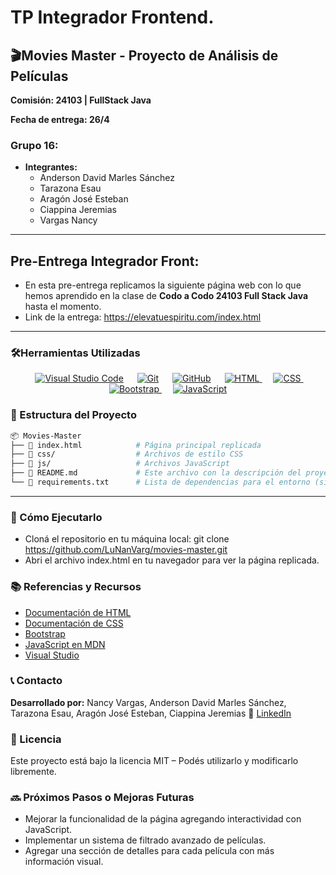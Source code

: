 # TP Integrador Frontend.
## 🎬Movies Master - Proyecto de Análisis de Películas

 **Comisión: 24103 | FullStack Java**
 
 **Fecha de entrega: 26/4**
 
### **Grupo 16:**
* **Integrantes:**
  - Anderson David Marles Sánchez
  - Tarazona Esau
  - Aragón José Esteban
  - Ciappina Jeremias
  - Vargas Nancy

---

## Pre-Entrega Integrador Front:
* En esta pre-entrega replicamos la siguiente página web con lo que hemos aprendido en la clase de **Codo a Codo 24103 Full Stack Java** hasta el momento.
* Link de la entrega: https://elevatuespiritu.com/index.html

---

### **🛠️Herramientas Utilizadas**
   
<p align="center">
  &emsp;
   <a href="#"><img alt="Visual Studio Code" src="https://img.shields.io/badge/Visual%20Studio%20Code-0078d7.svg?style=plastic&logo=visual-studio-code&logoColor=white"></a>
  &emsp;
    <a href="#"><img alt="Git" src="https://img.shields.io/badge/Git%20-%23F05033.svg?style=plastic&logo=git&logoColor=white"></a>
  &emsp;
    <a href="#"><img alt="GitHub" src="https://img.shields.io/badge/github-%23181717.svg?style=plastic&logo=github&logoColor=white"></a>
  &emsp;
  <a href="https://www.w3.org/html/" target="_blank"> 
   <img alt="HTML" src="https://img.shields.io/badge/HTML5%20-%23E34F26.svg?style=plastic&logo=html5&logoColor=white"/>
  </a>   
  &emsp;
  <a href="https://www.w3schools.com/css/" target="_blank">
    <img alt="CSS" src="https://img.shields.io/badge/CSS%20-%231572B6.svg?style=plastic&logo=css3&logoColor=white"/>
  </a> 
 &emsp;
  <a href="https://getbootstrap.com" target="_blank"> 
    <img alt="Bootstrap" src="https://img.shields.io/badge/Bootstrap-%23563D7C.svg?style=flat&logo=bootstrap&logoColor=white"/>
  </a>
  &emsp;
  <a href="https://developer.mozilla.org/en-US/docs/Web/JavaScript" target="_blank"> 
     <img alt="JavaScript" src="https://img.shields.io/badge/JavaScript%20-%23F7DF1E.svg?style=plastic&logo=javascript&logoColor=black"/>
   </a>
</p>

### **📂 Estructura del Proyecto**

 ```bash
📦 Movies-Master  
 ├── 📄 index.html            # Página principal replicada  
 ├── 📂 css/                  # Archivos de estilo CSS  
 ├── 📂 js/                   # Archivos JavaScript  
 ├── 📄 README.md             # Este archivo con la descripción del proyecto  
 └── 📄 requirements.txt      # Lista de dependencias para el entorno (si aplica)
```
   
---
### **🚀 Cómo Ejecutarlo**
  - Cloná el repositorio en tu máquina local:
git clone https://github.com/LuNanVarg/movies-master.git
  - Abri el archivo index.html en tu navegador para ver la página replicada.


### **📚 Referencias y Recursos**
  - [Documentación de HTML](https://www.w3.org/html/)
  - [Documentación de CSS](https://www.w3schools.com/css/)
  - [Bootstrap](https://getbootstrap.com/)
  - [JavaScript en MDN](https://developer.mozilla.org/en-US/docs/Web/JavaScript)
  - [Visual Studio](https://code.visualstudio.com/)


### **📞 Contacto**
   **Desarrollado por:** Nancy Vargas, Anderson David Marles Sánchez, Tarazona Esau, Aragón José Esteban, Ciappina Jeremias
📧 [LinkedIn](https://www.linkedin.com/in/vargasnancy)


### **📜 Licencia**
Este proyecto está bajo la licencia MIT – Podés utilizarlo y modificarlo libremente.


### **🔜 Próximos Pasos o Mejoras Futuras**
  - Mejorar la funcionalidad de la página agregando interactividad con JavaScript.
  - Implementar un sistema de filtrado avanzado de películas.
  - Agregar una sección de detalles para cada película con más información visual.







